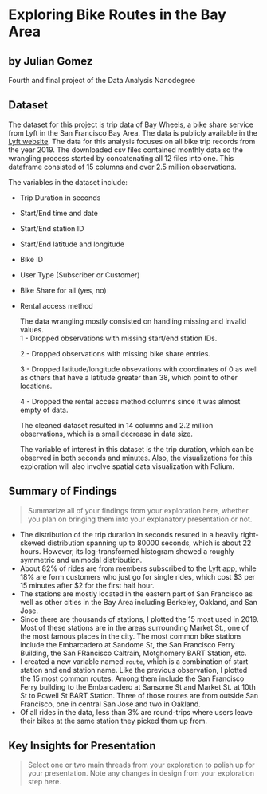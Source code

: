 # Exploring Bike Routes in the Bay Area
## by Julian Gomez
Fourth and final project of the Data Analysis Nanodegree


## Dataset

  The dataset for this project is trip data of Bay Wheels, a bike share service from Lyft in the San Francisco Bay Area. The data is publicly available in the [Lyft website](https://www.lyft.com/bikes/bay-wheels/system-data). The data for this analysis focuses on all bike trip records from the year 2019. The downloaded csv files contained monthly data so the wrangling process started by concatenating all 12 files into one. This dataframe consisted of 15 columns and over 2.5 million observations.

The variables in the dataset include:
- Trip Duration in seconds
- Start/End time and date
- Start/End station ID
- Start/End latitude and longitude
- Bike ID
- User Type (Subscriber or Customer)
- Bike Share for all (yes, no)
- Rental access method

  The data wrangling mostly consisted on handling missing and invalid values.        
  1 - Dropped observations with missing start/end station IDs.     
  
  2 - Dropped observations with missing bike share entries.      
  
  3 - Dropped latitude/longitude obsevations with coordinates of 0 as well as others that have a latitude greater than 38, which point to other locations. 
  
  4 - Dropped the rental access method columns since it was almost empty of data.      
  
  The cleaned dataset resulted in 14 columns and 2.2 million observations, which is a small decrease in data size. 
  
  The variable of interest in this dataset is the trip duration, which can be observed in both seconds and minutes. Also, the visualizations for this exploration will also involve spatial data visualization with Folium.

## Summary of Findings

> Summarize all of your findings from your exploration here, whether you plan on bringing them into your explanatory presentation or not.

- The distribution of the trip duration in seconds resuted in a heavily right-skewed distribution spanning up to 80000 seconds, which is about 22 hours. However, its log-transformed histogram showed a roughly symmetric and unimodal distribution. 
- About 82% of rides are from members subscribed to the Lyft app, while 18% are form customers who just go for single rides, which cost $3 per 15 minutes after $2 for the first half hour.
- The stations are mostly located in the eastern part of San Francisco as well as other cities in the Bay Area including Berkeley, Oakland, and San Jose.
- Since there are thousands of stations, I plotted the 15 most used in 2019. Most of these stations are in the areas surrounding Market St., one of the most famous places in the city. The most common bike stations include the Embarcadero at Sandome St, the San Francisco Ferry Building, the San FRancisco Caltrain, Motghomery BART Station, etc.
- I created a new variable named `route`, which is a combination of start station and end station name. Like the previous observation, I plotted the 15 most common routes. Among them include the San Francisco Ferry building to the Embarcadero at Sansome St and Market St. at 10th St to Powell St BART Station. Three of those routes are from outside San Francisco, one in central San Jose and two in Oakland.
- Of all rides in the data, less than 3% are round-trips where users leave their bikes at the same station they picked them up from.


## Key Insights for Presentation

> Select one or two main threads from your exploration to polish up for your presentation. Note any changes in design from your exploration step here.

